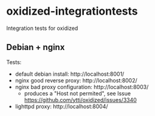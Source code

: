 # oxidized-integrationtests
Integration tests for oxidized

## Debian + nginx
Tests:
- default debian install: http://localhost:8001/
- nginx good reverse proxy: http://localhost:8002/
- nginx bad proxy configuration: http://localhost:8003/
  - produces a "Host not permited", see Issue https://github.com/ytti/oxidized/issues/3340
- lighttpd proxy: http://localhost:8004/
